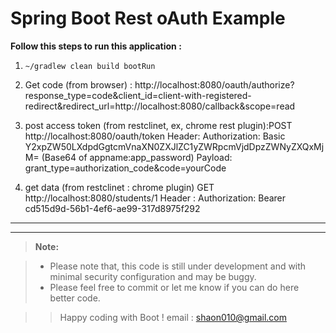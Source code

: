 **Spring Boot Rest oAuth Example**
===========================


**Follow this steps to run this application :**

 1. `~/gradlew clean build bootRun`
 
 2. Get code (from browser) : 
   http://localhost:8080/oauth/authorize?response_type=code&client_id=client-with-registered-redirect&redirect_url=http://localhost:8080/callback&scope=read

 3. post access token (from restclinet, ex, chrome rest plugin):POST http://localhost:8080/oauth/token
 Header: 
  Authorization: Basic Y2xpZW50LXdpdGgtcmVnaXN0ZXJlZC1yZWRpcmVjdDpzZWNyZXQxMjM= (Base64 of appname:app_password)
  Payload: grant_type=authorization_code&code=yourCode

 4. get data (from restclinet : chrome plugin) 
 GET http://localhost:8080/students/1
  Header : 
  Authorization: Bearer cd515d9d-56b1-4ef6-ae99-317d8975f292


----------

----------
 >**Note:**
 
> - Please note that, this code is still under development and with minimal security configuration and may be buggy.
> - Please feel free to commit or let me know if you can do here better code.

 >  > Happy coding with Boot !
 > email : shaon010@gmail.com
